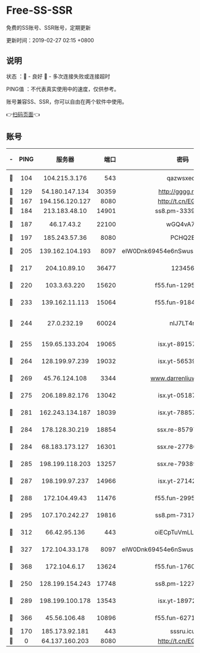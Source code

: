 # Free-SS-SSR

免费的SS账号、SSR账号，定期更新

更新时间：2019-02-27 02:15 +0800

## 说明

状态     ：🙂 - 良好 🙁 - 多次连接失败或连接超时

PING值   ：不代表真实使用中的速度，仅供参考。

账号兼容SS、SSR，你可以自由在两个软件中使用。

👉[扫码页面](https://liesauer.github.io/free-ss-ssr.github.io/)👈

## 账号

|-|PING|服务器|端口|密码|加密方式|区域|
|:----:|:----:|:-----:|-----:|:----:|:----:|:----:|
|🙂|104|104.215.3.176|543|qazwsxedc|aes-256-gcm|JP|
|🙂|129|54.180.147.134|30359|http://gggg.rocks|chacha20|KR|
|🙂|167|194.156.120.127|8080|http://t.cn/EGJIyrl|rc4-md5|RU|
|🙂|184|213.183.48.10|14901|ss8.pm-33399389|rc4-md5|RU|
|🙂|187|46.17.43.2|22100|wGQ4vA7D|aes-256-gcm|RU|
|🙂|197|185.243.57.36|8080|PCHQ2E|rc4-md5|US|
|🙂|205|139.162.104.193|8097|eIW0Dnk69454e6nSwuspv9DmS201tQ0D|aes-256-cfb|JP|
|🙂|217|204.10.89.10|36477|123456|aes-256-cfb|US|
|🙂|220|103.3.63.220|15620|f55.fun-12950229|aes-256-cfb|SG|
|🙂|233|139.162.11.113|15064|f55.fun-91846921|aes-256-cfb|SG|
|🙂|244|27.0.232.19|60024|nIJ7LT4n|xchacha20-ietf-poly1305|HK|
|🙂|255|159.65.133.204|19065|isx.yt-89157560|aes-256-cfb|SG|
|🙂|264|128.199.97.239|19032|isx.yt-56539543|aes-256-cfb|SG|
|🙂|269|45.76.124.108|3344|www.darrenliuwei.com|aes-256-cfb|AU|
|🙂|275|206.189.82.176|13042|isx.yt-05187143|aes-256-cfb|SG|
|🙂|281|162.243.134.187|18039|isx.yt-78857409|aes-256-cfb|US|
|🙂|284|178.128.30.219|18854|ssx.re-85797399|aes-256-cfb|SG|
|🙂|284|68.183.173.127|16301|ssx.re-27780597|aes-256-cfb|US|
|🙂|285|198.199.118.203|13257|ssx.re-79389209|aes-256-cfb|US|
|🙂|287|198.199.97.237|14966|isx.yt-27142882|aes-256-cfb|US|
|🙂|288|172.104.49.43|11476|f55.fun-29951648|aes-256-cfb|SG|
|🙂|295|107.170.242.27|19816|ss8.pm-73178882|aes-256-cfb|US|
|🙂|312|66.42.95.136|443|oiECpTuVmLLxk4Ts|aes-256-cfb|US|
|🙂|327|172.104.33.178|8097|eIW0Dnk69454e6nSwuspv9DmS201tQ0D|aes-256-cfb|SG|
|🙂|368|172.104.6.17|13624|f55.fun-17607418|aes-256-cfb|US|
|🙂|250|128.199.154.243|17748|ss8.pm-12277718|aes-256-cfb|SG|
|🙂|289|198.199.100.178|13543|isx.yt-18972855|aes-256-cfb|US|
|🙂|366|45.56.106.48|10896|f55.fun-62719865|aes-256-cfb|US|
|🙁|170|185.173.92.181|443|sssru.icu|rc4-md5|RU|
|🙁|0|64.137.160.203|8080|http://t.cn/EGJIyrl|rc4-md5|CA|
